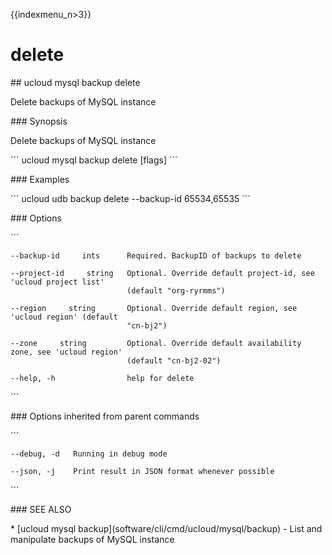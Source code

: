 {{indexmenu_n>3}}

# delete

\#\# ucloud mysql backup delete

Delete backups of MySQL instance

\#\#\# Synopsis

Delete backups of MySQL instance

\`\`\` ucloud mysql backup delete \[flags\] \`\`\`

\#\#\# Examples

\`\`\` ucloud udb backup delete --backup-id 65534,65535 \`\`\`

\#\#\# Options

\`\`\`

``` 
--backup-id     ints      Required. BackupID of backups to delete 
```

``` 
--project-id     string   Optional. Override default project-id, see 'ucloud project list'
                          (default "org-ryrmms") 
```

``` 
--region     string       Optional. Override default region, see 'ucloud region' (default
                          "cn-bj2") 
```

``` 
--zone     string         Optional. Override default availability zone, see 'ucloud region'
                          (default "cn-bj2-02") 
```

``` 
--help, -h                help for delete 
```

\`\`\`

\#\#\# Options inherited from parent commands

\`\`\`

``` 
--debug, -d   Running in debug mode 
```

``` 
--json, -j    Print result in JSON format whenever possible 
```

\`\`\`

\#\#\# SEE ALSO

\* \[ucloud mysql backup\](software/cli/cmd/ucloud/mysql/backup) - List
and manipulate backups of MySQL instance
